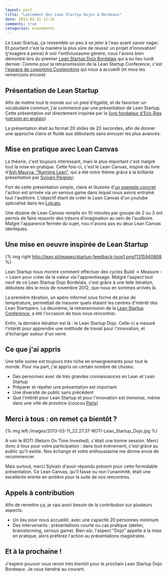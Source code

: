 ```yaml
---
layout: post
title: "Lancement des Lean Startup Dojos à Bordeaux"
date: 2013-03-15 12:24
comments: true
categories: évènements
---
```


Le Lean Startup, ça ressemble un peu à se jeter à l'eau avant savoir nager. Et pourtant c'est la manière la plus sûre de réussir un projet d'innovation! (j'exagère à peine) A voir l'enthousiasme généré, nous l'avons bien démontré lors du premier [Lean Startup Dojo Bordelais](http://www.meetup.com/Lean-Startup-Bordeaux/events/103288472/) qui a eu lieu lundi dernier. Comme pour la retransmission de la Lean Startup Conference, c'est [l'espace de coworking Coolworking](http://coolworking.fr) qui nous a accueilli (et nous les remercions encore)

## Présentation de Lean Startup

Afin de mettre tout le monde sur un pied d'égalité, et de favoriser un vocabulaire commun, j'ai commencé par une présentation de Lean Startup. Cette présentation est directement inspirée par le [livre fondateur d'Eric Ries](http://www.amazon.fr/gp/product/2744065080/ref=as_li_qf_sp_asin_il?ie=UTF8&camp=1642&creative=6746&creativeASIN=2744065080&linkCode=as2&tag=postfolio0d-21) ([version en anglais](http://www.amazon.fr/gp/product/0307887898/ref=as_li_qf_sp_asin_il_tl?ie=UTF8&camp=1642&creative=6746&creativeASIN=0307887898&linkCode=as2&tag=postfolio0d-21)).

La présentation était au format 20 slides de 20 secondes, afin de donner une approche claire et fluide aux débutants sans ennuyer les plus avancés:

<script async class="speakerdeck-embed" data-id="f715c35070640130504c1231393df3e9" data-ratio="1.33333333333333" src="//speakerdeck.com/assets/embed.js"></script>

## Mise en pratique avec Lean Canvas

La théorie, c'est toujours intéressant, mais le plus important c'est malgré tout la mise en pratique. Cette fois-ci, c'est le Lean Canvas, inspiré du livre d'[Ash Maurya, "Running Lean"](http://www.amazon.fr/gp/product/1449305172/ref=as_li_qf_sp_asin_il_tl?ie=UTF8&camp=1642&creative=6746&creativeASIN=1449305172&linkCode=as2&tag=postfolio0d-21), qui a été notre thème grâce à la brillante présentation par [Sylvain Peigney](http://www.volpeo.fr/):

<script async class="speakerdeck-embed" data-id="b6fb44d06fbb0130d36022000a1e85c6" data-ratio="1.33333333333333" src="//speakerdeck.com/assets/embed.js"></script>

Fort de cette présentation simple, claire et illustrée d'[un exemple concret](http://nestweet.com/) l'action est arrivée via un serious game dans lequel nous avons entrainé tout l'auditoire. L'objectif étant de créer le Lean Canvas d'un youtube spécialisé dans les [Lolcats](http://fr.wikipedia.org/wiki/Lolcat).

Une dizaine de Lean Canvas remplis en 10 minutes par groupe de 2 ou 3 ont permis de faire ressortir des trésors d'imagination au sein de l'auditoire. Malgré l'apparence fermée du sujet, nou n'avons pas eu deux Lean Canvas identiques.

## Une mise en oeuvre inspirée de Lean Startup

{% img right http://lean.st/images/startup-feedback-loop1.png?1315940898 %}

Lean Startup nous montre comment effectuer des cycles Build -> Measure -> Learn pour créer de la valeur via l'apprentissage. Malgré l'aspect tout neuf de ce Lean Startup Dojo Bordelais, c'est grâce à une telle itération, débutées dès le mois de novembre 2012, que nous en sommes arrivés là.

La première itération, un apéro informel sous forme de prise de température, permettait de mesurer quels étaient les centres d'intérêt des Lean Startupers. La deuxième, la retransmission de la [Lean Startup Conference](http://leanstartup.co/), a été l'occasion de tous nous rencontrer.

Enfin, la dernière itération est là : le Lean Startup Dojo. Celle-ci a mesuré l'intérêt pour apprendre une méthode de travail pour l'innovation, et d'échanger autour d'un verre.

## Ce que j'ai appris

Une telle soirée est toujours très riche en enseignements pour tout le monde. Pour ma part, j'ai appris un certain nombre de choses:

* Des personnes avec de très grandes connaissances en Lean et Lean Startup
* Préparer et répéter une présentation est important
* Une diversité de public sans précédent
* Que l'intérêt pour Lean Startup et pour l'innovation est immense, même dans une ville de province (coucou [Paris](http://www.leanstartup.fr/lsd_paris))

## Merci à tous : on remet ça bientôt ?

{% img left /images/2013-03-11_22.27.37-ROTI-Lean_Startup_Dojo.jpg %}

A voir le ROTI (Return On Time Invested), c'était une bonne session. Merci donc à tous pour votre participation : dans tout évènement, c'est grâce au public qu'il existe. Nos échange et votre enthousiasme me donne envie de recommencer.

Mais surtout, merci Sylvain d'avoir répondu présent pour cette formidable présentation. Ce Lean Canvas, qu'il fasse ou non l'unanimité, était une excellente entrée en amtière pour la suite de nos rencontres. 

<div class="clearboth"></div>

## Appels à contribution

Afin de remettre ça, je vais avoir besoin de la contribution sur plusieurs aspects:

* Un lieu pour nous accueillir, avec une capacité 20 personnes minimum
* Des intervenants : présentations courte ou cas pratique (atelier, brainstorming, serious game). Bien sûr, l'aspect "Dojo" appelle à la mise en pratique, alors préférez l'action au présentations magistrales.


## Et à la prochaine !

J'espère pouvoir vous revoir très bientôt pour le prochain Lean Startup Dojo Bordeaux. Je vous tiendrai au courant.
